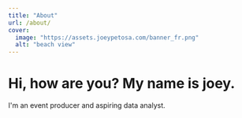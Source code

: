 ```yaml
---
title: "About"
url: /about/
cover:
  image: "https://assets.joeypetosa.com/banner_fr.png"
  alt: "beach view"
---
```


# Hi, how are you? My name is joey.  

I'm an event producer and aspiring data analyst.  

